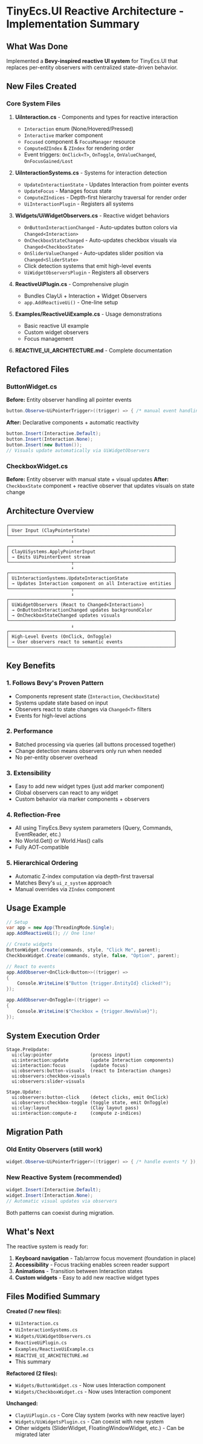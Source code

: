 # TinyEcs.UI Reactive Architecture - Implementation Summary

## What Was Done

Implemented a **Bevy-inspired reactive UI system** for TinyEcs.UI that replaces per-entity observers with centralized state-driven behavior.

## New Files Created

### Core System Files

1. **UiInteraction.cs** - Components and types for reactive interaction

    - `Interaction` enum (None/Hovered/Pressed)
    - `Interactive` marker component
    - `Focused` component & `FocusManager` resource
    - `ComputedZIndex` & `ZIndex` for rendering order
    - Event triggers: `OnClick<T>`, `OnToggle`, `OnValueChanged`, `OnFocusGained/Lost`

2. **UiInteractionSystems.cs** - Systems for interaction detection

    - `UpdateInteractionState` - Updates Interaction from pointer events
    - `UpdateFocus` - Manages focus state
    - `ComputeZIndices` - Depth-first hierarchy traversal for render order
    - `UiInteractionPlugin` - Registers all systems

3. **Widgets/UiWidgetObservers.cs** - Reactive widget behaviors

    - `OnButtonInteractionChanged` - Auto-updates button colors via `Changed<Interaction>`
    - `OnCheckboxStateChanged` - Auto-updates checkbox visuals via `Changed<CheckboxState>`
    - `OnSliderValueChanged` - Auto-updates slider position via `Changed<SliderState>`
    - Click detection systems that emit high-level events
    - `UiWidgetObserversPlugin` - Registers all observers

4. **ReactiveUiPlugin.cs** - Comprehensive plugin

    - Bundles ClayUi + Interaction + Widget Observers
    - `app.AddReactiveUi()` - One-line setup

5. **Examples/ReactiveUiExample.cs** - Usage demonstrations

    - Basic reactive UI example
    - Custom widget observers
    - Focus management

6. **REACTIVE_UI_ARCHITECTURE.md** - Complete documentation

## Refactored Files

### ButtonWidget.cs

**Before:** Entity observer handling all pointer events

```csharp
button.Observe<UiPointerTrigger>((trigger) => { /* manual event handling */ });
```

**After:** Declarative components + automatic reactivity

```csharp
button.Insert(Interactive.Default);
button.Insert(Interaction.None);
button.Insert(new Button());
// Visuals update automatically via UiWidgetObservers
```

### CheckboxWidget.cs

**Before:** Entity observer with manual state + visual updates
**After:** `CheckboxState` component + reactive observer that updates visuals on state change

## Architecture Overview

```
┌─────────────────────────────────────────────────────────────┐
│ User Input (ClayPointerState)                               │
└───────────────────────┬─────────────────────────────────────┘
                        ↓
┌─────────────────────────────────────────────────────────────┐
│ ClayUiSystems.ApplyPointerInput                             │
│ → Emits UiPointerEvent stream                               │
└───────────────────────┬─────────────────────────────────────┘
                        ↓
┌─────────────────────────────────────────────────────────────┐
│ UiInteractionSystems.UpdateInteractionState                 │
│ → Updates Interaction component on all Interactive entities │
└───────────────────────┬─────────────────────────────────────┘
                        ↓
┌─────────────────────────────────────────────────────────────┐
│ UiWidgetObservers (React to Changed<Interaction>)           │
│ → OnButtonInteractionChanged updates backgroundColor        │
│ → OnCheckboxStateChanged updates visuals                    │
└─────────────────────────────────────────────────────────────┘
                        ↓
┌─────────────────────────────────────────────────────────────┐
│ High-Level Events (OnClick, OnToggle)                       │
│ → User observers react to semantic events                   │
└─────────────────────────────────────────────────────────────┘
```

## Key Benefits

### 1. **Follows Bevy's Proven Pattern**

-   Components represent state (`Interaction`, `CheckboxState`)
-   Systems update state based on input
-   Observers react to state changes via `Changed<T>` filters
-   Events for high-level actions

### 2. **Performance**

-   Batched processing via queries (all buttons processed together)
-   Change detection means observers only run when needed
-   No per-entity observer overhead

### 3. **Extensibility**

-   Easy to add new widget types (just add marker component)
-   Global observers can react to any widget
-   Custom behavior via marker components + observers

### 4. **Reflection-Free**

-   All using TinyEcs.Bevy system parameters (Query, Commands, EventReader, etc.)
-   No World.Get() or World.Has() calls
-   Fully AOT-compatible

### 5. **Hierarchical Ordering**

-   Automatic Z-index computation via depth-first traversal
-   Matches Bevy's `ui_z_system` approach
-   Manual overrides via `ZIndex` component

## Usage Example

```csharp
// Setup
var app = new App(ThreadingMode.Single);
app.AddReactiveUi(); // One line!

// Create widgets
ButtonWidget.Create(commands, style, "Click Me", parent);
CheckboxWidget.Create(commands, style, false, "Option", parent);

// React to events
app.AddObserver<OnClick<Button>>((trigger) =>
{
    Console.WriteLine($"Button {trigger.EntityId} clicked!");
});

app.AddObserver<OnToggle>((trigger) =>
{
    Console.WriteLine($"Checkbox = {trigger.NewValue}");
});
```

## System Execution Order

```
Stage.PreUpdate:
  ui:clay:pointer              (process input)
  ui:interaction:update        (update Interaction components)
  ui:interaction:focus         (update focus)
  ui:observers:button-visuals  (react to Interaction changes)
  ui:observers:checkbox-visuals
  ui:observers:slider-visuals

Stage.Update:
  ui:observers:button-click    (detect clicks, emit OnClick)
  ui:observers:checkbox-toggle (toggle state, emit OnToggle)
  ui:clay:layout               (Clay layout pass)
  ui:interaction:compute-z     (compute z-indices)
```

## Migration Path

### Old Entity Observers (still work)

```csharp
widget.Observe<UiPointerTrigger>((trigger) => { /* handle events */ });
```

### New Reactive System (recommended)

```csharp
widget.Insert(Interactive.Default);
widget.Insert(Interaction.None);
// Automatic visual updates via observers
```

Both patterns can coexist during migration.

## What's Next

The reactive system is ready for:

1. **Keyboard navigation** - Tab/arrow focus movement (foundation in place)
2. **Accessibility** - Focus tracking enables screen reader support
3. **Animations** - Transition between Interaction states
4. **Custom widgets** - Easy to add new reactive widget types

## Files Modified Summary

**Created (7 new files):**

-   `UiInteraction.cs`
-   `UiInteractionSystems.cs`
-   `Widgets/UiWidgetObservers.cs`
-   `ReactiveUiPlugin.cs`
-   `Examples/ReactiveUiExample.cs`
-   `REACTIVE_UI_ARCHITECTURE.md`
-   This summary

**Refactored (2 files):**

-   `Widgets/ButtonWidget.cs` - Now uses Interaction component
-   `Widgets/CheckboxWidget.cs` - Now uses Interaction component

**Unchanged:**

-   `ClayUiPlugin.cs` - Core Clay system (works with new reactive layer)
-   `Widgets/UiWidgetsPlugin.cs` - Can coexist with new system
-   Other widgets (SliderWidget, FloatingWindowWidget, etc.) - Can be migrated later

